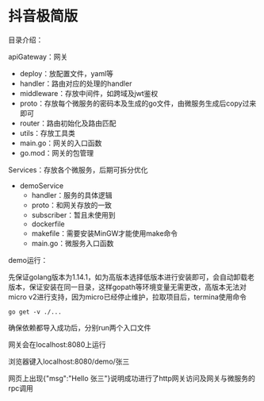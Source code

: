 # 抖音极简版

目录介绍：

apiGateway：网关

- deploy：放配置文件，yaml等
- handler：路由对应的处理的handler
- middleware：存放中间件，如跨域及jwt鉴权
- proto：存放每个微服务的密码本及生成的go文件，由微服务生成后copy过来即可
- router：路由初始化及路由匹配
- utils：存放工具类
- main.go：网关的入口函数
- go.mod：网关的包管理

Services：存放各个微服务，后期可拆分优化

- demoService
  - handler：服务的具体逻辑
  - proto：和网关存放的一致
  - subscriber：暂且未使用到
  - dockerfile
  - makefile：需要安装MinGW才能使用make命令
  - main.go：微服务入口函数

demo运行：

先保证golang版本为1.14.1，如为高版本选择低版本进行安装即可，会自动卸载老版本，保证安装在同一目录，这样gopath等环境变量无需更改，高版本无法对micro v2进行支持，因为micro已经停止维护，拉取项目后，termina使用命令

```
go get -v ./...
```

确保依赖都导入成功后，分别run两个入口文件

网关会在localhost:8080上运行

浏览器键入localhost:8080/demo/张三

网页上出现{"msg":"Hello 张三"}说明成功进行了http网关访问及网关与微服务的rpc调用
